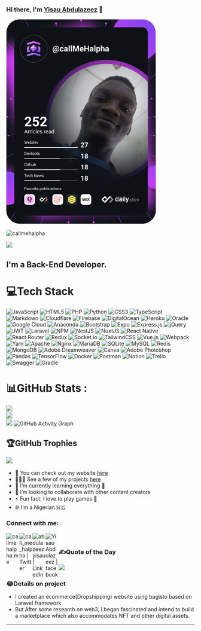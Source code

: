 ### Hi there, I'm [Yisau Abdulazeez][website] 👋

<a href="https://app.daily.dev/DailyDevTips"><img src="https://github.com/callmehalpha/callmehalpha/blob/main/devcard.svg" width="400" alt="Yisau Abdulazeez's Dev Card"/></a>


<img src="https://img.shields.io/github/followers/callmehalpha?style=social" alt="callmehalpha" />

![](https://komarev.com/ghpvc/?username=callmehalpha&label=Visitors+Count&color=brightgreen)

## I'm a Back-End Developer.
# 💻Tech Stack
![JavaScript](https://img.shields.io/badge/javascript-%23323330.svg?style=for-the-badge&logo=javascript&logoColor=%23F7DF1E) ![HTML5](https://img.shields.io/badge/html5-%23E34F26.svg?style=for-the-badge&logo=html5&logoColor=white) ![PHP](https://img.shields.io/badge/php-%23777BB4.svg?style=for-the-badge&logo=php&logoColor=white) ![Python](https://img.shields.io/badge/python-3670A0?style=for-the-badge&logo=python&logoColor=ffdd54) ![CSS3](https://img.shields.io/badge/css3-%231572B6.svg?style=for-the-badge&logo=css3&logoColor=white) ![TypeScript](https://img.shields.io/badge/typescript-%23007ACC.svg?style=for-the-badge&logo=typescript&logoColor=white) ![Markdown](https://img.shields.io/badge/markdown-%23000000.svg?style=for-the-badge&logo=markdown&logoColor=white) ![Cloudflare](https://img.shields.io/badge/Cloudflare-F38020?style=for-the-badge&logo=Cloudflare&logoColor=white) ![Firebase](https://img.shields.io/badge/firebase-%23039BE5.svg?style=for-the-badge&logo=firebase) ![DigitalOcean](https://img.shields.io/badge/DigitalOcean-%230167ff.svg?style=for-the-badge&logo=digitalOcean&logoColor=white) ![Heroku](https://img.shields.io/badge/heroku-%23430098.svg?style=for-the-badge&logo=heroku&logoColor=white) ![Oracle](https://img.shields.io/badge/Oracle-F80000?style=for-the-badge&logo=oracle&logoColor=white) ![Google Cloud](https://img.shields.io/badge/Google%20Cloud-%234285F4.svg?style=for-the-badge&logo=google-cloud&logoColor=white) ![Anaconda](https://img.shields.io/badge/Anaconda-%2344A833.svg?style=for-the-badge&logo=anaconda&logoColor=white) ![Bootstrap](https://img.shields.io/badge/bootstrap-%23563D7C.svg?style=for-the-badge&logo=bootstrap&logoColor=white) ![Expo](https://img.shields.io/badge/expo-1C1E24?style=for-the-badge&logo=expo&logoColor=#D04A37) ![Express.js](https://img.shields.io/badge/express.js-%23404d59.svg?style=for-the-badge&logo=express&logoColor=%2361DAFB) ![jQuery](https://img.shields.io/badge/jquery-%230769AD.svg?style=for-the-badge&logo=jquery&logoColor=white) ![JWT](https://img.shields.io/badge/JWT-black?style=for-the-badge&logo=JSON%20web%20tokens) ![Laravel](https://img.shields.io/badge/laravel-%23FF2D20.svg?style=for-the-badge&logo=laravel&logoColor=white) ![NPM](https://img.shields.io/badge/NPM-%23000000.svg?style=for-the-badge&logo=npm&logoColor=white) ![NestJS](https://img.shields.io/badge/nestjs-%23E0234E.svg?style=for-the-badge&logo=nestjs&logoColor=white) ![NuxtJS](https://img.shields.io/badge/Nuxt-black?style=for-the-badge&logo=nuxt.js&logoColor=white) ![React Native](https://img.shields.io/badge/react_native-%2320232a.svg?style=for-the-badge&logo=react&logoColor=%2361DAFB) ![React Router](https://img.shields.io/badge/React_Router-CA4245?style=for-the-badge&logo=react-router&logoColor=white) ![Redux](https://img.shields.io/badge/redux-%23593d88.svg?style=for-the-badge&logo=redux&logoColor=white) ![Socket.io](https://img.shields.io/badge/Socket.io-black?style=for-the-badge&logo=socket.io&badgeColor=010101) ![TailwindCSS](https://img.shields.io/badge/tailwindcss-%2338B2AC.svg?style=for-the-badge&logo=tailwind-css&logoColor=white) ![Vue.js](https://img.shields.io/badge/vuejs-%2335495e.svg?style=for-the-badge&logo=vuedotjs&logoColor=%234FC08D) ![Webpack](https://img.shields.io/badge/webpack-%238DD6F9.svg?style=for-the-badge&logo=webpack&logoColor=black) ![Yarn](https://img.shields.io/badge/yarn-%232C8EBB.svg?style=for-the-badge&logo=yarn&logoColor=white) ![Apache](https://img.shields.io/badge/apache-%23D42029.svg?style=for-the-badge&logo=apache&logoColor=white) ![Nginx](https://img.shields.io/badge/nginx-%23009639.svg?style=for-the-badge&logo=nginx&logoColor=white) ![MariaDB](https://img.shields.io/badge/MariaDB-003545?style=for-the-badge&logo=mariadb&logoColor=white) ![SQLite](https://img.shields.io/badge/sqlite-%2307405e.svg?style=for-the-badge&logo=sqlite&logoColor=white) ![MySQL](https://img.shields.io/badge/mysql-%2300f.svg?style=for-the-badge&logo=mysql&logoColor=white) ![Redis](https://img.shields.io/badge/redis-%23DD0031.svg?style=for-the-badge&logo=redis&logoColor=white) ![MongoDB](https://img.shields.io/badge/MongoDB-%234ea94b.svg?style=for-the-badge&logo=mongodb&logoColor=white) ![Adobe Dreamweaver](https://img.shields.io/badge/Adobe%20Dreamweaver-FF61F6.svg?style=for-the-badge&logo=Adobe%20Dreamweaver&logoColor=white) ![Canva](https://img.shields.io/badge/Canva-%2300C4CC.svg?style=for-the-badge&logo=Canva&logoColor=white) ![Adobe Photoshop](https://img.shields.io/badge/adobephotoshop-%2331A8FF.svg?style=for-the-badge&logo=adobephotoshop&logoColor=white) ![Pandas](https://img.shields.io/badge/pandas-%23150458.svg?style=for-the-badge&logo=pandas&logoColor=white) ![TensorFlow](https://img.shields.io/badge/TensorFlow-%23FF6F00.svg?style=for-the-badge&logo=TensorFlow&logoColor=white) ![Docker](https://img.shields.io/badge/docker-%230db7ed.svg?style=for-the-badge&logo=docker&logoColor=white) ![Postman](https://img.shields.io/badge/Postman-FF6C37?style=for-the-badge&logo=postman&logoColor=white) ![Notion](https://img.shields.io/badge/Notion-%23000000.svg?style=for-the-badge&logo=notion&logoColor=white) ![Trello](https://img.shields.io/badge/Trello-%23026AA7.svg?style=for-the-badge&logo=Trello&logoColor=white) ![Swagger](https://img.shields.io/badge/-Swagger-%23Clojure?style=for-the-badge&logo=swagger&logoColor=white) ![Gradle](https://img.shields.io/badge/Gradle-02303A.svg?style=for-the-badge&logo=Gradle&logoColor=white)

# 📊GitHub Stats :
![](https://github-readme-stats.vercel.app/api?username=callmehalpha&theme=blueberry&hide_border=false&include_all_commits=true&count_private=false)<br/>
![](https://github-readme-streak-stats.herokuapp.com/?user=callmehalpha&theme=blueberry&hide_border=false)<br/>
![](https://github-readme-stats.vercel.app/api/top-langs/?username=callmehalpha&theme=blueberry&hide_border=false&include_all_commits=true&count_private=false&layout=compact)
![GitHub Activity Graph](https://activity-graph.herokuapp.com/graph?username=#callmehalpha&theme=dracula&hide_border=true)


## 🏆GitHub Trophies
![](https://github-profile-trophy.vercel.app/?username=callmehalpha&theme=radical&no-frame=false&no-bg=false&margin-w=4)

- 🔭 You can check out my website [here](https://callmehalpha.me/)
- 👨🏾‍💻 See a few of my projects [here](https://callmehalpha.me/portfolio)
- 🌱 I’m currently learning everything 🤣
- 👯 I’m looking to collaborate with other content creators
- ⚡ Fun fact: I love to play games 🕺
- 🌐 I’m a Nigerian 🇳🇬

### Connect with me:

[<img align="left" alt="callmehalpha.me" width="35px" src="https://img.icons8.com/bubbles/50/000000/globe.png" />][website]
[<img align="left" alt="call_me_halpha | Twitter" width="35px" src="https://img.icons8.com/bubbles/50/000000/twitter.png" />][twitter]
[<img align="left" alt="abdulazeezyisau | LinkedIn" width="35px" src="https://img.icons8.com/bubbles/50/000000/linkedin.png" />][linkedin]
[<img align="left" alt="Yisau Abdulazeez | facebook" width="35px" src="https://img.icons8.com/bubbles/50/000000/facebook-new.png"  />][facebook]
<br /> 

### ✍️Quote of the Day
![](https://quotes-github-readme.vercel.app/api?type=horizontal&theme=dark)

### 😂Details on project

- I created an ecommerce(Dropshipping) website using bagisto based on Laravel framework
- But After some research on web3, I began fascinated and intend to build a marketplace which also accommodates NFT and 
other digital assets.
---

[website]: https://callmehalpha.me/
[twitter]: https://twitter.com/call_me_halpha
[linkedin]: https://www.linkedin.com/in/abdulazeez-yisau-369b1a119
[facebook]: https://www.facebook.com/abdulazeez.yisau

